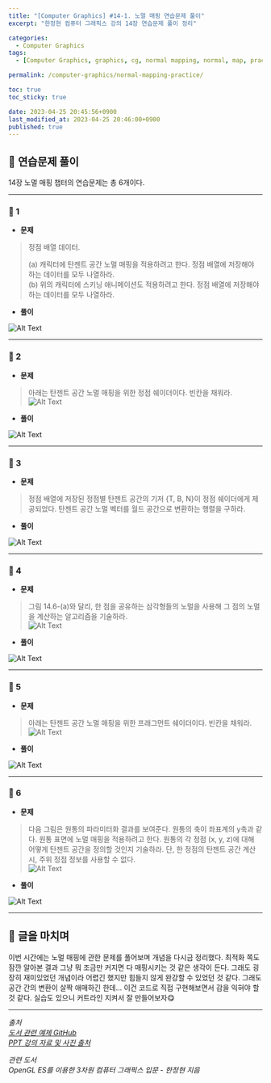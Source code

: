 ```yaml
---
title: "[Computer Graphics] #14-1. 노멀 매핑 연습문제 풀이"
excerpt: "한정현 컴퓨터 그래픽스 강의 14장 연습문제 풀이 정리"

categories:
  - Computer Graphics
tags:
  - [Computer Graphics, graphics, cg, normal mapping, normal, map, practice]

permalink: /computer-graphics/normal-mapping-practice/

toc: true
toc_sticky: true

date: 2023-04-25 20:45:56+0900
last_modified_at: 2023-04-25 20:46:00+0900
published: true
---
```


## 👻 연습문제 풀이
14장 노멀 매핑 챕터의 연습문제는 총 6개이다.

***

### 🌱 1
- **문제**

> 정점 배열 데이터.   
>
> (a) 캐릭터에 탄젠트 공간 노멀 매핑을 적용하려고 한다. 정점 배열에 저장해야 하는 데이터를 모두 나열하라.   
(b) 위의 캐릭터에 스키닝 애니메이션도 적용하려고 한다. 정점 배열에 저장해야 하는 데이터를 모두 나열하라.

- **풀이**

![Alt Text](/assets/images/posts_img/basics/computer-graphics/normal-mapping-practice/1-solve.jpg)   

***

### 🌱 2
- **문제**

> 아래는 탄젠트 공간 노멀 매핑을 위한 정점 쉐이더이다. 빈칸을 채워라.   
![Alt Text](/assets/images/posts_img/basics/computer-graphics/normal-mapping-practice/2.PNG)   

- **풀이**

![Alt Text](/assets/images/posts_img/basics/computer-graphics/normal-mapping-practice/2-solve.jpg)   

***

### 🌱 3
- **문제**

> 정점 배열에 저장된 정점별 탄젠트 공간의 기저 {T, B, N}이 정점 쉐이더에게 제공되었다. 탄젠트 공간 노멀 벡터를 월드 공간으로 변환하는 행렬을 구하라.

- **풀이**

![Alt Text](/assets/images/posts_img/basics/computer-graphics/normal-mapping-practice/3-solve.jpg)   

***

### 🌱 4
- **문제**

> 그림 14.6-(a)와 달리, 한 점을 공유하는 삼각형들의 노멀을 사용해 그 점의 노멀을 계산하는 알고리즘을 기술하라.   
![Alt Text](/assets/images/posts_img/basics/computer-graphics/normal-mapping-practice/4.PNG)   

- **풀이**

![Alt Text](/assets/images/posts_img/basics/computer-graphics/normal-mapping-practice/4-solve.jpg)   

***

### 🌱 5
- **문제**

> 아래는 탄젠트 공간 노멀 매핑을 위한 프래그먼트 쉐이더이다. 빈칸을 채워라.   
![Alt Text](/assets/images/posts_img/basics/computer-graphics/normal-mapping-practice/5.PNG)   

- **풀이**

![Alt Text](/assets/images/posts_img/basics/computer-graphics/normal-mapping-practice/5-solve.jpg)   

***

### 🌱 6
- **문제**

> 다음 그림은 원통의 파라미터화 결과를 보여준다. 원통의 축이 좌표계의 y축과 같다. 원통 표면에 노멀 매핑을 적용하려고 한다. 원통의 각 정점 (x, y, z)에 대해 어떻게 탄젠트 공간을 정의할 것인지 기술하라. 단, 한 정점의 탄젠트 공간 계산 시, 주위 정점 정보를 사용할 수 없다.   
![Alt Text](/assets/images/posts_img/basics/computer-graphics/normal-mapping-practice/6.PNG)   

- **풀이**

![Alt Text](/assets/images/posts_img/basics/computer-graphics/normal-mapping-practice/6-solve.jpg)   

***

## 👻 글을 마치며
이번 시간에는 노멀 매핑에 관한 문제를 풀어보며 개념을 다시금 정리했다. 최적화 쪽도 잠깐 알아본 결과 그냥 뭐 조금만 커지면 다 매핑시키는 것 같은 생각이 든다. 그래도 굉장히 재미있었던 개념이라 어렵긴 했지만 힘들지 않게 완강할 수 있었던 것 같다. 그래도 공간 간의 변환이 살짝 애매하긴 한데... 이건 코드로 직접 구현해보면서 감을 익혀야 할 것 같다. 실습도 있으니 커트라인 지켜서 잘 만들어보자😋

***

_출처_   
_[도서 관련 예제 GitHub](https://github.com/medialab-ku/openGLESbook)_   
_[PPT 강의 자료 및 사진 출처](https://media.korea.ac.kr/books/)_

_관련 도서_   
_OpenGL ES를 이용한 3차원 컴퓨터 그래픽스 입문 - 한정현 지음_   